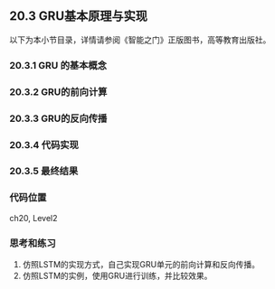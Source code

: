 <!--Copyright © Microsoft Corporation. All rights reserved.
  适用于[License](https://github.com/Microsoft/ai-edu/blob/master/LICENSE.md)版权许可-->

## 20.3 GRU基本原理与实现

以下为本小节目录，详情请参阅《智能之门》正版图书，高等教育出版社。

### 20.3.1 GRU 的基本概念


### 20.3.2 GRU的前向计算

### 20.3.3 GRU的反向传播


### 20.3.4 代码实现

### 20.3.5 最终结果


### 代码位置

ch20, Level2

### 思考和练习

1. 仿照LSTM的实现方式，自己实现GRU单元的前向计算和反向传播。
2. 仿照LSTM的实例，使用GRU进行训练，并比较效果。
